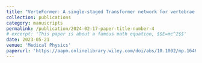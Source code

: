 ```yaml
---
title: "VerteFormer: A single-staged Transformer network for vertebrae segmentation from CT images with arbitrary field of views"
collection: publications
category: manuscripts
permalink: /publication/2024-02-17-paper-title-number-4
# excerpt: 'This paper is about a famous math equation, $$E=mc^2$$'
date: 2023-05-21
venue: 'Medical Physics'
paperurl: 'https://aapm.onlinelibrary.wiley.com/doi/abs/10.1002/mp.16467'
---
```


